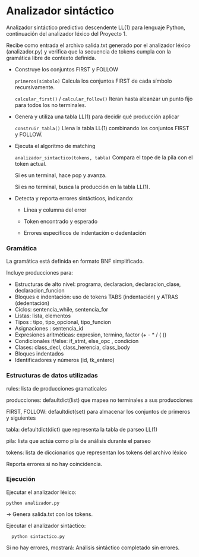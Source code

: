 
# Analizador sintáctico

Analizador sintáctico predictivo descendente LL(1) para lenguaje Python, continuación del analizador léxico del Proyecto 1.

Recibe como entrada el archivo salida.txt generado por el analizador léxico (analizador.py) y verifica que la secuencia de tokens cumpla con la gramática libre de contexto definida.


- Construye los conjuntos FIRST y FOLLOW
  
    `primeros(simbolo)` Calcula los conjuntos FIRST de cada símbolo recursivamente.
    
    `calcular_first()` / `calcular_follow()` Iteran hasta alcanzar un punto fijo para todos los no terminales.
  
- Genera y utiliza una tabla LL(1) para decidir qué producción aplicar
  
    `construir_tabla()` Llena la tabla LL(1) combinando los conjuntos FIRST y FOLLOW.
  
- Ejecuta el algoritmo de matching
  
    `analizador_sintactico(tokens, tabla)` Compara el tope de la pila con el token actual.

    Si es un terminal, hace pop y avanza.

    Si es no terminal, busca la producción en la tabla LL(1).

- Detecta y reporta errores sintácticos, indicando:
  
    - Línea y columna del error
    
    - Token encontrado y esperado
    
    - Errores específicos de indentación o dedentación

### Gramática 

La gramática está definida en formato BNF simplificado.

Incluye producciones para:

- Estructuras de alto nivel: programa, declaracion, declaracion_clase, declaracion_funcion
- Bloques e indentación: uso de tokens TABS (indentación) y ATRAS (dedentación)
- Ciclos:  sentencia_while, sentencia_for
- Listas: lista, elementos
- Tipos : tipo, tipo_opcional, tipo_funcion
- Asignaciones : sentencia_id
- Expresiones aritméticas: expresion, termino, factor (+ - * / ( )) 
- Condicionales if/else: if_stmt, else_opc , condicion
- Clases: class_decl, class_herencia, class_body 
- Bloques indentados
- Identificadores y números (id, tk_entero)

### Estructuras de datos utilizadas

rules: lista de producciones gramaticales

producciones: defaultdict(list) que mapea no terminales a sus producciones

FIRST, FOLLOW: defaultdict(set) para almacenar los conjuntos de primeros y siguientes

tabla: defaultdict(dict) que representa la tabla de parseo LL(1)

pila: lista que actúa como pila de análisis durante el parseo

tokens: lista de diccionarios que representan los tokens del archivo léxico

 



Reporta errores si no hay coincidencia.

### Ejecución

Ejecutar el analizador léxico:

    python analizador.py


→ Genera salida.txt con los tokens.

Ejecutar el analizador sintáctico:

      python sintactico.py


Si no hay errores, mostrará:  Análisis sintáctico completado sin errores.

